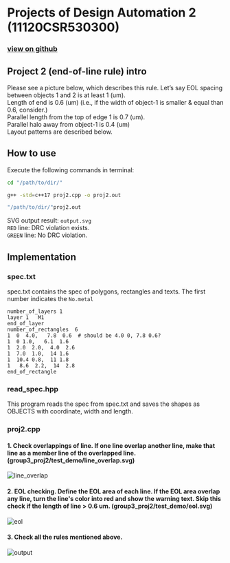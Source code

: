# Projects of Design Automation 2 (11120CSR530300)  
### [view on github](https://github.com/wesleytw/eda_course_projects/tree/master/proj2/group3_proj2)  
## Project 2 (end-of-line rule) intro
Please see a picture below, which describes this rule. Let’s say
EOL spacing between objects 1 and 2 is at least 1 (um).  
Length of end is 0.6 (um) (i.e., if the width of object-1 is smaller & equal than 0.6, consider.)  
Parallel length from the top of edge 1 is 0.7 (um).  
Parallel halo away from object-1 is 0.4 (um)  
Layout patterns are described below.  


## How to use
Execute the following commands in terminal:
```bash
cd "/path/to/dir/"
```
```bash
g++ -std=c++17 proj2.cpp -o proj2.out 
```
```bash
"/path/to/dir/"proj2.out
```  
SVG output result: ```output.svg```  
```RED``` line: DRC violation exists.  
```GREEN``` line: No DRC violation.

## Implementation  
### spec.txt 
spec.txt contains the spec of polygons, rectangles and texts. 
The first number indicates the ```No.metal```  
```
number_of_layers 1
layer 1   M1
end_of_layer
number_of_rectangles  6
1  0  4.0,   7.8  0.6  # should be 4.0 0, 7.8 0.6?  
1  0 1.0,   6.1  1.6
1  2.0  2.0,  4.0  2.6
1  7.0  1.0,  14 1.6
1  10.4 0.8,  11 1.8
1   8.6  2.2,  14  2.8
end_of_rectangle
```  

### read_spec.hpp  
This program reads the spec from spec.txt and saves the shapes as OBJECTS with coordinate, width and length.  

### proj2.cpp  
#### 1. Check overlappings of line. If one line overlap another line, make that line as a member line of the overlapped line. (group3_proj2/test_demo/line_overlap.svg)
![line_overlap](https://raw.githubusercontent.com/wesleytw/eda_course_projects/master/proj2/group3_proj2/test_demo/line_overlap.svg)

#### 2. EOL checking. Define the EOL area of each line. If the EOL area overlap any line, turn the line's color into red and show the warning text. Skip this check if the length of line > 0.6 um. (group3_proj2/test_demo/eol.svg)  
![eol](https://raw.githubusercontent.com/wesleytw/eda_course_projects/master/proj2/group3_proj2/test_demo/eol.svg)

#### 3. Check all the rules mentioned above.
![output](https://raw.githubusercontent.com/wesleytw/eda_course_projects/master/proj2/group3_proj2/output.svg)



